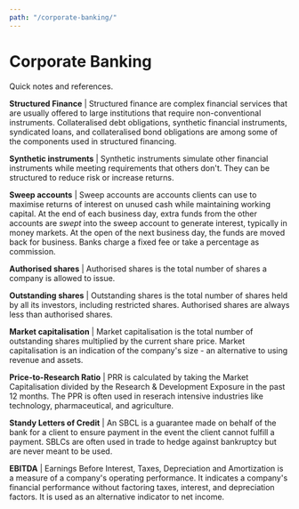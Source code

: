 ```yaml
---
path: "/corporate-banking/"
---
```


# Corporate Banking
Quick notes and references.

**Structured Finance** | Structured finance are complex financial services that are usually offered to large institutions that require non-conventional instruments. Collateralised debt obligations, synthetic financial instruments, syndicated loans, and collateralised bond obligations are among some of the components used in structured financing.

**Synthetic instruments** | Synthetic instruments simulate other financial instruments while meeting requirements that others don't. They can be structured to reduce risk or increase returns.

**Sweep accounts** | Sweep accounts are accounts clients can use to maximise returns of interest on unused cash while maintaining working capital. At the end of each business day, extra funds from the other accounts are _swept_ into the sweep account to generate interest, typically in money markets. At the open of the next business day, the funds are moved back for business. Banks charge a fixed fee or take a percentage as commission.

**Authorised shares** | Authorised shares is the total number of shares a company is allowed to issue.

**Outstanding shares** | Outstanding shares is the total number of shares held by all its investors, including restricted shares. Authorised shares are always less than authorised shares.

**Market capitalisation** | Market capitalisation is the total number of outstanding shares multiplied by the current share price. Market capitalisation is an indication of the company's size - an alternative to using revenue and assets.

**Price-to-Research Ratio** | PRR is calculated by taking the Market Capitalisation divided by the Research & Development Exposure in the past 12 months. The PPR is often used in reserach intensive industries like technology, pharmaceutical, and agriculture.

**Standy Letters of Credit** | An SBCL is a guarantee made on behalf of the bank for a client to ensure payment in the event the client cannot fulfill a payment. SBLCs are often used in trade to hedge against bankruptcy but are never meant to be used.

**EBITDA** | Earnings Before Interest, Taxes, Depreciation and Amortization is a measure of a company's operating performance. It indicates a company's financial performance without factoring taxes, interest, and depreciation factors. It is used as an alternative indicator to net income.
